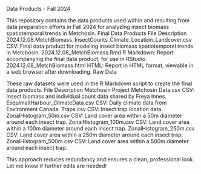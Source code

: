 Data Products - Fall 2024

This repository contains the data products used within and resulting from data preparation efforts in Fall 2024 for analyzing insect biomass spatiotemporal trends in Metchosin.
Final Data Products
File	Description
2024.12.08.MetchBiomass_InsectCounts_Climate_Location_Landcover.csv	CSV: Final data product for modeling insect biomass spatiotemporal trends in Metchosin.
2024.12.08_MetchBiomass.Rmd	R Markdown: Report accompanying the final data product, for use in RStudio.
2024.12.08_MetchBiomass.html	HTML: Report in HTML format, viewable in a web browser after downloading.
Raw Data

These raw datasets were used in the R Markdown script to create the final data products.
File	Description
Metchosin Project Metchosin Data.csv	CSV: Insect biomass and individual count data shared by Freya Innes.
EsquimaltHarbour_ClimateData.csv	CSV: Daily climate data from Environment Canada.
Traps.csv	CSV: Insect trap location data.
ZonalHistogram_50m.csv	CSV: Land cover area within a 50m diameter around each insect trap.
ZonalHistogram_100m.csv	CSV: Land cover area within a 100m diameter around each insect trap.
ZonalHistogram_250m.csv	CSV: Land cover area within a 250m diameter around each insect trap.
ZonalHistogram_500m.csv	CSV: Land cover area within a 500m diameter around each insect trap.

This approach reduces redundancy and ensures a clean, professional look. Let me know if further edits are needed!
